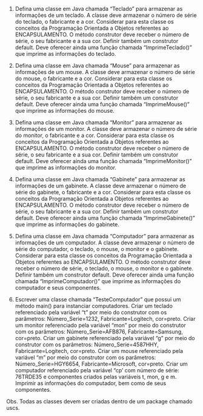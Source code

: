 1. Defina uma classe em Java chamada “Teclado” para armazenar as informações de um teclado. A classe
deve armazenar o número de série do teclado, o fabricante e a cor. Considerar para esta classe os
conceitos da Programação Orientada a Objetos referentes ao ENCAPSULAMENTO. O método construtor
deve receber o número de série, o seu fabricante e a sua cor. Definir também um construtor default. Deve
oferecer ainda uma função chamada “ImprimeTeclado()” que imprime as informações do teclado.

2. Defina uma classe em Java chamada “Mouse” para armazenar as informações de um mouse. A classe
deve armazenar o número de série do mouse, o fabricante e a cor. Considerar para esta classe os conceitos
da Programação Orientada a Objetos referentes ao ENCAPSULAMENTO. O método construtor deve
receber o número de série, o seu fabricante e a sua cor. Definir também um construtor default. Deve
oferecer ainda uma função chamada “ImprimeMouse()” que imprime as informações do mouse.
3. Defina uma classe em Java chamada “Monitor” para armazenar as informações de um monitor. A classe
deve armazenar o número de série do monitor, o fabricante e a cor. Considerar para esta classe os
conceitos da Programação Orientada a Objetos referentes ao ENCAPSULAMENTO. O método construtor
deve receber o número de série, o seu fabricante e a sua cor. Definir também um construtor default. Deve
oferecer ainda uma função chamada “ImprimeMonitor()” que imprime as informações do monitor.
4. Defina uma classe em Java chamada “Gabinete” para armazenar as informações de um gabinete. A classe
deve armazenar o número de série do gabinete, o fabricante e a cor. Considerar para esta classe os
conceitos da Programação Orientada a Objetos referentes ao ENCAPSULAMENTO. O método construtor
deve receber o número de série, o seu fabricante e a sua cor. Definir também um construtor default. Deve
oferecer ainda uma função chamada “ImprimeGabinete()” que imprime as informações do gabinete.
5. Defina uma classe em Java chamada “Computador” para armazenar as informações de um computador.
A classe deve armazenar o número de série do computador, o teclado, o mouse, o monitor e o gabinete.
Considerar para esta classe os conceitos da Programação Orientada a Objetos referentes ao
ENCAPSULAMENTO. O método construtor deve receber o número de série, o teclado, o mouse, o monitor
e o gabinete. Definir também um construtor default. Deve oferecer ainda uma função chamada
“ImprimeComputador()” que imprime as informações do computador e seus componentes.
6. Escrever uma classe chamada “TesteComputador” que possui um método main() para instanciar
computadores. Criar um teclado referenciado pela variável “t” por meio do construtor com os parâmetros:
Número_Serie=1232, Fabricante=Logitech, cor=preto. Criar um monitor referenciado pela variável “mon”
por meio do construtor com os parâmetros: Número_Serie=AFB876, Fabricante=Samsung, cor=preto.
Criar um gabinete referenciado pela variável “g” por meio do construtor com os parâmetros:
Número_Serie=4587HHY, Fabricante=Logitech, cor=preto. Criar um mouse referenciado pela variável “m”
por meio do construtor com os parâmetros: Número_Serie=HGY6654, Fabricante=Microsoft, cor=preto.
Criar um computador referenciado pela variável “cp’ com número de série: 76TRDE35 e componentes
criados pelas variáveis t, mon, g e m. Imprimir as informações do computador, bem como de seus
componentes.

Obs. Todas as classes devem ser criadas dentro de um package chamado uscs.
